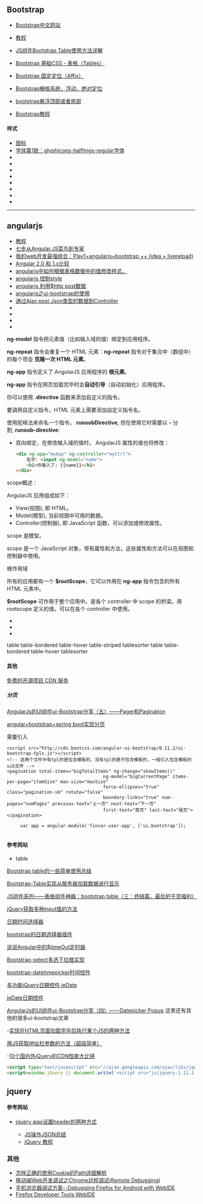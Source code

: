 ## Bootstrap

- [Bootstrap中文网站](http://v3.bootcss.com/getting-started/)
- [教程](http://www.runoob.com/bootstrap/bootstrap-tutorial.html)

- [JS组件Bootstrap Table使用方法详解](http://www.jb51.net/article/79033.htm)
- [Bootstrap 基础CSS - 表格（Tables）](http://blog.csdn.net/zjn0430/article/details/8546488)
- [Bootstrap 固定定位（Affix）](http://jingpin.jikexueyuan.com/article/56863.html)
- [Bootstrap栅格系统，浮动，绝对定位](http://www.jianshu.com/p/d9e50e1a22c8)
- [bootstrap悬浮顶部或者底部](http://www.cnblogs.com/LT0314/p/3740572.html)
- [Bootstrap教程](http://www.ziqiangxuetang.com/bootstrap/bootstrap-modal-plugin.html)

#### 样式
- [图标](http://www.bkjia.com/webzh/951332.html)
- [字体第1款：glyphicons-halflings-regular字体](http://www.ijquery.cn/?p=377)
- []()
- []()
- []()
- []()
- []()
- []()
- []()
- []()

----
## angularjs
- [教程](http://www.runoob.com/angularjs/angularjs-tutorial.html)
- [七步从Angular.JS菜鸟到专家](http://developer.51cto.com/art/201311/416334.htm)
- [我的web开发最强组合：Play1+angularjs+bootstrap ++ (idea + livereload)](http://get.ftqq.com/572.get)
- [Angular 2.0 和 1.x比较](http://www.html-js.com/article/2743)
- [angularjs中如何根据表格数据中的值修改样式。](https://segmentfault.com/q/1010000006899655)
- [angularjs 控制style](http://blog.csdn.net/pdw2009/article/details/49232209)
- [angularjs 利用$http post数据](http://blog.csdn.net/qq_19245589/article/details/38665365)
- [angularjs之ui-bootstrap的使用](http://blog.csdn.net/zsz459520690/article/details/50158045)
- [通过Ajax post Json类型的数据到Controller](http://www.cnblogs.com/jx270/p/4554875.html)
- []()
- []()
- []()
- []()


**ng-model** 指令把元素值（比如输入域的值）绑定到应用程序。

**ng-repeat** 指令会重复一个 HTML 元素：**ng-repeat** 指令对于集合中（数组中）的每个项会 **克隆一次 HTML 元素**。

**ng-app** 指令定义了 AngularJS 应用程序的 **根元素**。

**ng-app** 指令在网页加载完毕时会**自动引导**（自动初始化）应用程序。



你可以使用 **.directive** 函数来添加自定义的指令。

要调用自定义指令，HTML 元素上需要添加自定义指令名。

使用驼峰法来命名一个指令， **runoobDirective**, 但在使用它时需要以 **-** 分割, **runoob-directive**:

- 双向绑定，在修改输入域的值时， AngularJS 属性的值也将修改：

  ````html
  <div ng-app="myApp" ng-controller="myCtrl">
      名字: <input ng-model="name">
      <h1>你输入了: {{name}}</h1>
  </div>
  ````



scope概述：

AngularJS 应用组成如下：

- View(视图), 即 HTML。
- Model(模型), 当前视图中可用的数据。
- Controller(控制器), 即 JavaScript 函数，可以添加或修改属性。

scope 是模型。

scope 是一个 JavaScript 对象，带有属性和方法，这些属性和方法可以在视图和控制器中使用。



根作用域

所有的应用都有一个 **$rootScope**，它可以作用在 **ng-app** 指令包含的所有 HTML 元素中。

**$rootScope** 可作用于整个应用中。是各个 controller 中 scope 的桥梁。用 rootscope 定义的值，可以在各个 controller 中使用。

- []()
- []()
- []()


table table-bordered table-hover table-striped tablesorter
table table-bordered table-hover tablesorter



#### 其他

[免费的开源项目 CDN 服务](http://www.bootcdn.cn/)



#####  分页

[AngularJs的UI组件ui-Bootstrap分享（五）——Pager和Pagination](http://www.mamicode.com/info-detail-1419435.html)

[angular+bootstrap+spring boot实现分页](http://blog.csdn.net/dalangzhonghangxing/article/details/51982878)

需要引入

```
<script src="http://cdn.bootcss.com/angular-ui-bootstrap/0.11.2/ui-bootstrap-tpls.js"></script>
<!-- 这两个文件中有tpl的是包含模板的，没有tpl的是不包含模板的，一般引入包含模板的uib文件 -->
<pagination total-items="bigTotalItems" ng-change="showItems()"
                                    ng-model="bigCurrentPage" items-per-page="itemSize" max-size="maxSize"
                                    force-ellipses="true" class="pagination-sm" rotate="false"
                                    boundary-links="true" num-pages="numPages" previous-text="上一页" next-text="下一页"
                                    first-text="首页" last-text="尾页"></pagination>
                                    
     var app = angular.module('fincar-user-app', ['ui.bootstrap']);
                                   
```



#### 参考网站

- table

[Bootstrap table的一些简单使用总结](http://blog.csdn.net/white__cat/article/details/53455743)

[Bootstrap-Table实现从服务器加载数据进行显示](http://blog.csdn.net/lzx_longyou/article/details/50563907)

[JS组件系列——表格组件神器：bootstrap table（三：终结篇，最后的干货福利）](http://www.cnblogs.com/landeanfen/p/5005367.html)

[jQuery获取多种input值的方法](http://www.cnblogs.com/qinzi/archive/2012/10/25/2738646.html)

[日期时间选择器](http://www.bootcss.com/p/bootstrap-datetimepicker/index.htm)

[bootstrap的日期选择器插件](http://blog.csdn.net/qq_26222859/article/details/51695092)

[说说Angular中的$timeOut定时器](http://sentsin.com/web/486.html)

 [Bootstrap-select多选下拉框实现](http://www.cnblogs.com/anny0404/p/5329960.html)

 [bootstrap-datetimepicker时间控件](http://www.cnblogs.com/benyu-aimao/p/4095583.html)

 [多功能jQuery日期控件 jeDate](http://www.sucaijiayuan.com/Js/DateTime/1371.html)

[jeDate日期控件](http://www.jayui.com/jedate/)

 [AngularJs的UI组件ui-Bootstrap分享（四）——Datepicker Popup](http://www.cnblogs.com/pilixiami/p/5611346.html) 这里还有其他的很多ui-bootstrap文章

-[实现在HTML页面加载完毕后执行某个JS的两种方法                           ](http://blog.csdn.net/u010327174/article/details/49098527)

[用JS获取地址栏参数的方法（超级简单）](http://www.cnblogs.com/fishtreeyu/archive/2011/02/27/1966178.html)

-[10个国内外jQuery的CDN性能大比拼](http://www.cnblogs.com/xiyangbaixue/p/3957893.html)

````html
<script type="text/javascript" src="//ajax.googleapis.com/ajax/libs/jquery/1.11.1/jquery.min.js"></script>
<script>window.jQuery || document.write('<script src="js/jquery-1.11.1.min.js" type="text/javascript"><\/script>')</script>
````



## jquery

#### 参考网站



- [jquery ajax设置header的两种方式](http://blog.csdn.net/shjavadown/article/details/51213342)


  - [JS操作JSON总结](http://www.cnblogs.com/worfdream/articles/1956449.html)
  - [jQuery 教程](http://www.w3school.com.cn/jquery/index.asp)



### 其他

- [怎样正确的使用Cookie的Path详细解析](http://blog.csdn.net/imimi_/article/details/70232612)
- [移动端Web开发调试之Chrome远程调试(Remote Debugging)](http://blog.csdn.net/freshlover/article/details/42528643)
- [手机浏览器调试方案--Debugging Firefox for Android with WebIDE](http://blog.csdn.net/shenlei19911210/article/details/48690033)
- [Firefox Developer Tools WebIDE](https://developer.mozilla.org/zh-CN/docs/Tools/WebIDE)

[]()

[]()

[]()

[]()
